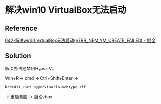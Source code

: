 


# 解决win10 VirtualBox无法启动


## Reference 

[042-解决win10 VirtualBox无法启动(VERR_NEM_VM_CREATE_FAILED) - 掘金](https://juejin.im/post/5d63869a51882559c41612c6)

##  Solution

解决办法是禁用Hyper-V。

Win+R -> cmd -> Ctrl+Shift+Enter -> 

```
bcdedit /set hypervisorlaunchtype off 
```

-> 重启电脑 -> 启动vbox
